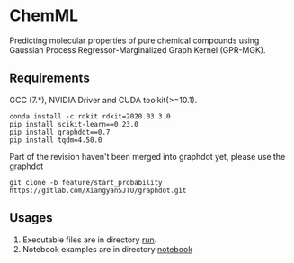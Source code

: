 # ChemML
Predicting molecular properties of pure chemical compounds using Gaussian
Process Regressor-Marginalized Graph Kernel (GPR-MGK).  

## Requirements
GCC (7.*), NVIDIA Driver and CUDA toolkit(>=10.1).  
```
conda install -c rdkit rdkit=2020.03.3.0
pip install scikit-learn==0.23.0
pip install graphdot==0.7
pip install tqdm=4.50.0
```
Part of the revision haven't been merged into graphdot yet, please use the 
graphdot
```
git clone -b feature/start_probability https://gitlab.com/XiangyanSJTU/graphdot.git
```
## Usages
1. Executable files are in directory [run](https://github.com/Xiangyan93/ChemML/tree/3.0/run).
2. Notebook examples are in directory [notebook](https://github.com/Xiangyan93/ChemML/tree/3.0/notebook)
